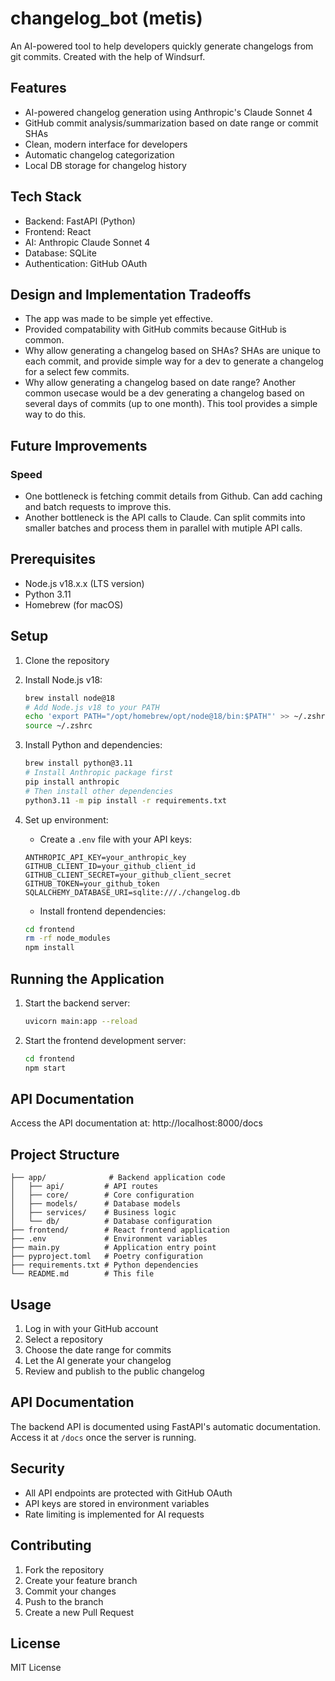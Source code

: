 # changelog_bot (metis)

An AI-powered tool to help developers quickly generate changelogs from git commits.
Created with the help of Windsurf.

## Features

- AI-powered changelog generation using Anthropic's Claude Sonnet 4
- GitHub commit analysis/summarization based on date range or commit SHAs
- Clean, modern interface for developers
- Automatic changelog categorization
- Local DB storage for changelog history

## Tech Stack

- Backend: FastAPI (Python)
- Frontend: React
- AI: Anthropic Claude Sonnet 4
- Database: SQLite
- Authentication: GitHub OAuth

## Design and Implementation Tradeoffs

- The app was made to be simple yet effective.
- Provided compatability with GitHub commits because GitHub is common.
- Why allow generating a changelog based on SHAs? SHAs are unique to each commit, and provide simple way for a dev to generate a changelog for a select few commits.
- Why allow generating a changelog based on date range? Another common usecase would be a dev generating a changelog based on several days of commits (up to one month). This tool provides a simple way to do this.

## Future Improvements

### Speed
- One bottleneck is fetching commit details from Github. Can add caching and batch requests to improve this.
- Another bottleneck is the API calls to Claude. Can split commits into smaller batches and process them in parallel with mutiple API calls.

## Prerequisites

- Node.js v18.x.x (LTS version)
- Python 3.11
- Homebrew (for macOS)

## Setup

1. Clone the repository 
2. Install Node.js v18:
   ```bash
   brew install node@18
   # Add Node.js v18 to your PATH
   echo 'export PATH="/opt/homebrew/opt/node@18/bin:$PATH"' >> ~/.zshrc
   source ~/.zshrc
   ```

3. Install Python and dependencies:
   ```bash
   brew install python@3.11
   # Install Anthropic package first
   pip install anthropic
   # Then install other dependencies
   python3.11 -m pip install -r requirements.txt
   ```

4. Set up environment:
   - Create a `.env` file with your API keys:
   ```
   ANTHROPIC_API_KEY=your_anthropic_key
   GITHUB_CLIENT_ID=your_github_client_id
   GITHUB_CLIENT_SECRET=your_github_client_secret
   GITHUB_TOKEN=your_github_token
   SQLALCHEMY_DATABASE_URI=sqlite:///./changelog.db
   ```
   - Install frontend dependencies:
   ```bash
   cd frontend
   rm -rf node_modules
   npm install
   ```

## Running the Application

1. Start the backend server:
   ```bash
   uvicorn main:app --reload
   ```

2. Start the frontend development server:
   ```bash
   cd frontend
   npm start
   ```

## API Documentation

Access the API documentation at: http://localhost:8000/docs

## Project Structure

```
├── app/              # Backend application code
│   ├── api/         # API routes
│   ├── core/        # Core configuration
│   ├── models/      # Database models
│   ├── services/    # Business logic
│   └── db/          # Database configuration
├── frontend/        # React frontend application
├── .env             # Environment variables
├── main.py          # Application entry point
├── pyproject.toml   # Poetry configuration
├── requirements.txt # Python dependencies
└── README.md        # This file
```

## Usage

1. Log in with your GitHub account
2. Select a repository
3. Choose the date range for commits
4. Let the AI generate your changelog
5. Review and publish to the public changelog

## API Documentation

The backend API is documented using FastAPI's automatic documentation. Access it at `/docs` once the server is running.

## Security

- All API endpoints are protected with GitHub OAuth
- API keys are stored in environment variables
- Rate limiting is implemented for AI requests

## Contributing

1. Fork the repository
2. Create your feature branch
3. Commit your changes
4. Push to the branch
5. Create a new Pull Request

## License

MIT License
